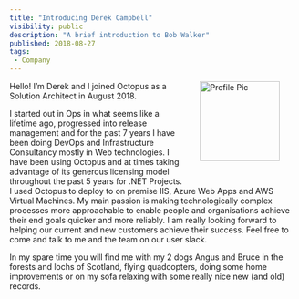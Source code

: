 ```yaml
---
title: "Introducing Derek Campbell"
visibility: public
description: "A brief introduction to Bob Walker"
published: 2018-08-27
tags:
 - Company
---
```

<div style="float: right; margin: 30px; margin-top: 0">
<img alt="Profile Pic" src="https://i.octopus.com/site/team/derek-od.jpeg" height="140" width="140" />
</div>

Hello! I’m Derek and I joined Octopus as a Solution Architect in August 2018.
 
I started out in Ops in what seems like a lifetime ago, progressed into release management and for the past 7 years I have been doing DevOps and Infrastructure Consultancy mostly in Web technologies. I have been using Octopus and at times taking advantage of its generous licensing model throughout the past 5 years for .NET Projects. I used Octopus to deploy to on premise IIS, Azure Web Apps and AWS Virtual Machines. My main passion is making technologically complex processes more approachable to enable people and organisations achieve their end goals quicker and more reliably. I am really looking forward to helping our current and new customers achieve their success. Feel free to come and talk to me and the team on our user slack.
 
In my spare time you will find me with my 2 dogs Angus and Bruce in the forests and lochs of Scotland, flying quadcopters, doing some home improvements or on my sofa relaxing with some really nice new (and old) records.